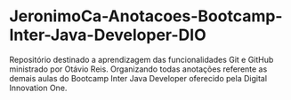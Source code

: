 # JeronimoCa-Anotacoes-Bootcamp-Inter-Java-Developer-DIO
Repositório destinado a aprendizagem das funcionalidades Git e GitHub ministrado por Otávio Reis. Organizando todas anotações referente as demais aulas do Bootcamp Inter Java Developer oferecido pela Digital Innovation One.
